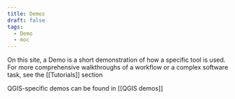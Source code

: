 ```yaml
---
title: Demos
draft: false
tags:
  - Demo
  - moc
---
```

 On this site, a Demo is a short demonstration of how a specific tool is used. For more comprehensive walkthroughs of a workflow or a complex software task, see the [[Tutorials]] section

QGIS-specific demos can be found in [[QGIS demos]]